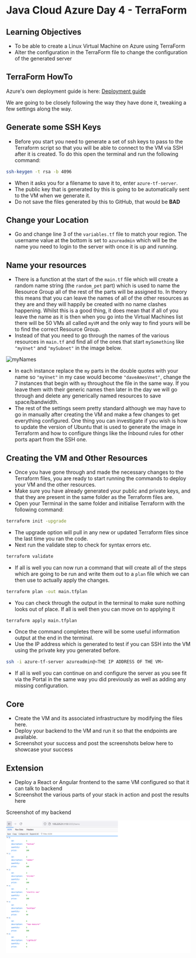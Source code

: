 # Java Cloud Azure Day 4 - TerraForm

## Learning Objectives

- To be able to create a Linux Virtual Machine on Azure using TerraForm
- Alter the configuration in the TerraForm file to change the configuration of the generated server

## TerraForm HowTo

Azure's own deployment guide is here: [Deployment guide](https://learn.microsoft.com/en-us/azure/virtual-machines/linux/quick-create-terraform?tabs=azure-cli)

We are going to be closely following the way they have done it, tweaking a few settings along the way.

## Generate some SSH Keys

- Before you start you need to generate a set of ssh keys to pass to the Terraform script so that you will be able to connect to the VM via SSH after it is created. To do this open the terminal and run the following command:

```bash
ssh-keygen -t rsa -b 4096
```

- When it asks you for a filename to save it to, enter `azure-tf-server`.
- The public key that is generated by this is going to be automatically sent to the VM when we generate it.
- Do not save the files generated by this to GitHub, that would be **__BAD__**

## Change your Location

- Go and change line 3 of the `variables.tf` file to match your region. The username value at the bottom is set to `azureadmin` which will be the name you need to login to the server with once it is up and running.

## Name your resources

- There is a function at the start of the `main.tf` file which will create a random name string (the `random_pet` part) which is used to name the Resource Group all of the rest of the parts will be assigned to. In theory this means that you can leave the names of all of the other resources as they are and they will happily be created with no name clashes happening. Whilst this is a good thing, it does mean that if all of you leave the name as it is then when you go into the Virtual Machines list there will be 50 VMs all called `myVM` and the only way to find yours will be to find the correct Resource Group.
- Instead of that you need to go through the names of the various resources in `main.tf` and find all of the ones that start `mySomething` like  `"myVnet"` and `"mySubnet"` in the image below.

![myNames](assets/my-names.png)

- In each instance replace the `my` parts in the double quotes with your name so `"myVnet"` in my case would become `"daveAmesVnet"`, change the 7 instances that begin with `my` throughout the file in the same way. If you leave them with their generic names then later in the day we will go through and delete any generically named resources to save space/bandwidth.
- The rest of the settings seem pretty standard although we may have to go in manually after creating the VM and make a few changes to get everything configured. One thing you can investigate if you wish is how to update the version of Ubuntu that is used to generate the image in Terraform and how to configure things like the Inbound rules for other ports apart from the SSH one.

## Creating the VM and Other Resources

- Once you have gone through and made the necessary changes to the Terraform files, you are ready to start running the commands to deploy your VM and the other resources.
- Make sure you have already generated your public and private keys, and that they are present in the same folder as the Terraform files are.
- Open your Terminal in the same folder and initialise Terraform with the following command:

```bash
terraform init -upgrade
```

- The upgrade option will pull in any new or updated Terraform files since the last time you ran the code.
- Next run the validate step to check for syntax errors etc.

```bash
terraform validate
```

- If all is well you can now run a command that will create all of the steps which are going to be run and write them out to a `plan` file which we can then use to actually apply the changes. 

```bash
terraform plan -out main.tfplan
```

- You can check through the output in the terminal to make sure nothing looks out of place. If all is well then you can move on to applying it

```bash
terraform apply main.tfplan
```

- Once the command completes there will be some useful information output at the end in the terminal.
- Use the IP address which is generated to test if you can SSH into the VM using the private key you generated before.

```bash
ssh -i azure-tf-server azureadmin@<THE IP ADDRESS OF THE VM>
```

- If all is well you can continue on and configure the server as you see fit via the Portal in the same way you did previously as well as adding any missing configuration.

## Core

- Create the VM and its associated infrastructure by modifying the files here.
- Deploy your backend to the VM and run it so that the endpoints are available.
- Screenshot your success and post the screenshots below here to showcase your success

## Extension

- Deploy a React or Angular frontend to the same VM configured so that it can talk to backend
- Screenshot the various parts of your stack in action and post the results here

Screenshot of my backend

![mybackend](assets/backend.png)